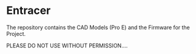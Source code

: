 # Entracer
The repository contains the CAD Models (Pro E) and the Firmware for the Project.

PLEASE DO NOT USE WITHOUT PERMISSION....
